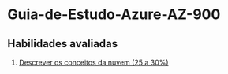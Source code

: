# Guia-de-Estudo-Azure-AZ-900

## Habilidades avaliadas
1. [Descrever os conceitos da nuvem (25 a 30%)](1-descrever-os-conceitos-da-nuvem.md)


